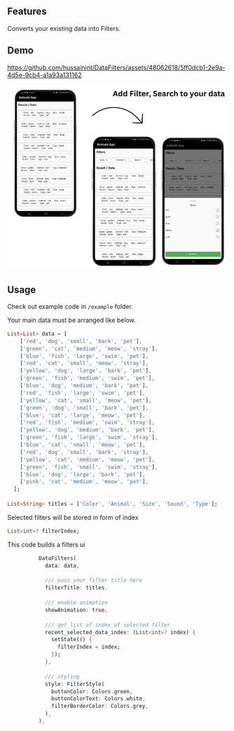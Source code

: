 <!--
This README describes the package. If you publish this package to pub.dev,
this README's contents appear on the landing page for your package.

For information about how to write a good package README, see the guide for
[writing package pages](https://dart.dev/guides/libraries/writing-package-pages).

For general information about developing packages, see the Dart guide for
[creating packages](https://dart.dev/guides/libraries/create-library-packages)
and the Flutter guide for
[developing packages and plugins](https://flutter.dev/developing-packages).
-->



## Features

Converts your existing data into Filters.
 
## Demo

https://github.com/hussainint/DataFilters/assets/48062618/5ff0dcb1-2e9a-4d5e-9cb4-a1a93a131162



![](promo.jpg)
## Usage

Check out example code in `/example` folder.


Your main data must be arranged like below.

```dart
List<List> data = [
    ['red', 'dog', 'small', 'bark', 'pet'],
    ['green', 'cat', 'medium', 'meow', 'stray'],
    ['blue', 'fish', 'large', 'swim', 'pet'],
    ['red', 'cat', 'small', 'meow', 'stray'],
    ['yellow', 'dog', 'large', 'bark', 'pet'],
    ['green', 'fish', 'medium', 'swim', 'pet'],
    ['blue', 'dog', 'medium', 'bark', 'pet'],
    ['red', 'fish', 'large', 'swim', 'pet'],
    ['yellow', 'cat', 'small', 'meow', 'pet'],
    ['green', 'dog', 'small', 'bark', 'pet'],
    ['blue', 'cat', 'large', 'meow', 'pet'],
    ['red', 'fish', 'medium', 'swim', 'stray'],
    ['yellow', 'dog', 'medium', 'bark', 'pet'],
    ['green', 'fish', 'large', 'swim', 'stray'],
    ['blue', 'cat', 'small', 'meow', 'pet'],
    ['red', 'dog', 'small', 'bark', 'stray'],
    ['yellow', 'cat', 'medium', 'meow', 'pet'],
    ['green', 'fish', 'small', 'swim', 'stray'],
    ['blue', 'dog', 'large', 'bark', 'pet'],
    ['pink', 'cat', 'medium', 'meow', 'pet'],
  ];

List<String> titles = ['Color', 'Animal', 'Size', 'Sound', 'Type'];


```
Selected filters will be stored in form of index
```dart
List<int>? filterIndex;
```

This code builds a filters ui
```dart
          DataFilters(
            data: data,

            /// pass your filter title here
            filterTitle: titles,

            /// enable animation
            showAnimation: true,

            /// get list of index of selected filter
            recent_selected_data_index: (List<int>? index) {
              setState(() {
                filterIndex = index;
              });
            },

            /// styling
            style: FilterStyle(
              buttonColor: Colors.green,
              buttonColorText: Colors.white,
              filterBorderColor: Colors.grey,
            ),
          ),
```
